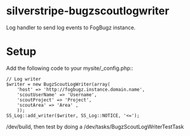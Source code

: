 # silverstripe-bugzscoutlogwriter
Log handler to send log events to FogBugz instance.

# Setup

Add the following code to your mysite/_config.php::

    // Log writer
    $writer = new BugzScoutLogWriter(array(
	    'host' => 'http://fogbugz.instance.domain.name',
	    'scoutUserName' => 'Username',
	    'scoutProject' => 'Project',
	    'scoutArea' => 'Area' ,
	    ));
    SS_Log::add_writer($writer, SS_Log::NOTICE, '<=');

/dev/build, then test by doing a /dev/tasks/BugzScoutLogWriterTestTask